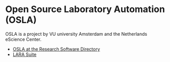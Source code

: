 # Open Source Laboratory Automation (OSLA)
OSLA is a project by VU university Amsterdam and the Netherlands eScience Center.

- [OSLA at the Research Software Directory](https://research-software-directory.org/projects/osla)
- [LARA Suite](https://gitlab.com/LARAsuite/lara)

